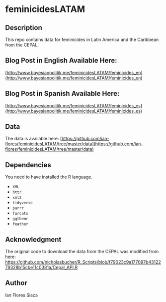 # feminicidesLATAM

## Description
This repo contains data for feminicides in Latin America and the Caribbean from the CEPAL.

## Blog Post in English Available Here:
[http://www.bayesianpolitik.me/feminicidesLATAM/feminicides_en](http://www.bayesianpolitik.me/feminicidesLATAM/feminicides_en)

## Blog Post in Spanish Available Here:
[http://www.bayesianpolitik.me/feminicidesLATAM/feminicides_es](http://www.bayesianpolitik.me/feminicidesLATAM/feminicides_es)

## Data
The data is available here: [https://github.com/ian-flores/feminicidesLATAM/tree/master/data](https://github.com/ian-flores/feminicidesLATAM/tree/master/data)


## Dependencies

You need to have installed the R language. 

- `XML`
- `httr`
- `xml2`
- `tidyverse`
- `purrr`
- `forcats`
- `ggthemr`
- `feather`

## Acknowledgment

The original code to download the data from the CEPAL was modified from here: https://github.com/nicholasbucher/R_Scripts/blob/f79023c9a177097b4312279328b15cbe11c0381a/Cepal_API.R


## Author
Ian Flores Siaca
